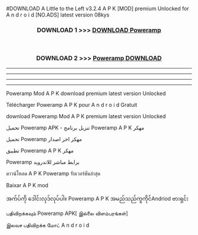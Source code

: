 #DOWNLOAD A Little to the Left v3.2.4 A P K [MOD] premium Unlocked for A n d r o i d [NO.ADS] latest version 08kys 



<div align="center">

<h3>DOWNLOAD 1 >>> <a href="https://getmod1.web.app/?judule=Btd Battles">DOWNLOAD Poweramp </a></h3><br>

<h3>DOWNLOAD 2 >>> <a href="https://getmod1.web.app/?judule=Btd Battles">Poweramp  DOWNLOAD </a></h3>

</div>


----------------------------------------------------------

----------------------------------------------------------

----------------------------------------------------------

----------------------------------------------------------


Poweramp  Mod A P K download premium latest version Unlocked

Télécharger Poweramp  A P K pour A n d r o i d Gratuit

download Poweramp  Mod A P K premium latest version Unlocked

تحميل Poweramp  APK - تنزيل برنامج Poweramp  A P K مهكر

تحميل Poweramp  مهكر اخر اصدار

تطبيق Poweramp  A P K مهكر

Poweramp  برابط مباشر للاندرويد

ดาวน์โหลด A P K Poweramp  รับเวอร์ชันล่าสุด

Baixar A P K mod

အက်ပ်ကို ဒေါင်းလုဒ်လုပ်ပါ။ Poweramp  A P K အမည်သည်ကူကိုင်Andriod ဗားရှင်း

பதிவிறக்கவும் Poweramp  APK[ இல்லை விளம்பரங்கள்] 
 
இலவச பதிவிறக்க மோட் A n d r o i d



